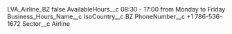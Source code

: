 <?xml version="1.0" encoding="UTF-8"?>
<CustomMetadata xmlns="http://soap.sforce.com/2006/04/metadata" xmlns:xsi="http://www.w3.org/2001/XMLSchema-instance" xmlns:xsd="http://www.w3.org/2001/XMLSchema">
    <label>LVA_Airline_BZ</label>
    <protected>false</protected>
    <values>
        <field>AvailableHours__c</field>
        <value xsi:type="xsd:string">08:30 - 17:00 from Monday to Friday</value>
    </values>
    <values>
        <field>Business_Hours_Name__c</field>
        <value xsi:nil="true"/>
    </values>
    <values>
        <field>IsoCountry__c</field>
        <value xsi:type="xsd:string">BZ</value>
    </values>
    <values>
        <field>PhoneNumber__c</field>
        <value xsi:type="xsd:string">+1 786-536-1672</value>
    </values>
    <values>
        <field>Sector__c</field>
        <value xsi:type="xsd:string">Airline</value>
    </values>
</CustomMetadata>
